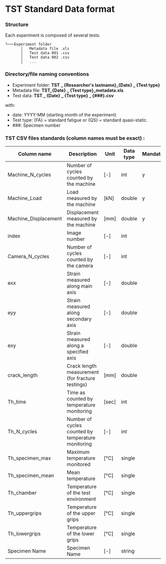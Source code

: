# TST Standard Data format

### Structure

Each experiment is composed of several tests.
```
└───Experiment folder
	   │   Metadata file .xls
	   │   Test data 001 .csv
	   │   Test data 002 .csv
	   │   ...

```


### Directory/file naming conventions

* Experiment folder:  **TST _ {Researcher's lastname}_{Date} _ {Test type}** 
* Metadata file: **TST_{Date} _ {Test type}_metadata.xls** 
* Test data: **TST _ {Date} _ {Test type} _ {###}.csv** 

with:

* date: YYYY-MM (starting month of the experiment)
* Test type: {FA} = standard fatigue or {QS} = standard quasi-static.
* \###: Specimen number

	

### TST CSV files standards (column names must be exact) :


| Column name          | Description                                        | Unit  | Data type | Mandatory  |
|----------------------|----------------------------------------------------|-------|-----------|---|
| Machine\_N_cycles     | Number of cycles counted by the machine            | [-]   | int       | y  |
| Machine_Load         | Load measured by the machine                       | [kN] | double    |  y |
| Machine_Displacement | Displacement measured by the machine               | [mm]   | double    |  y |
| index            | Image number                                       | [-]   | int       |   |
| Camera\_N_cycles         | Number of cycles counted by the camera             | [-]   | int       |   |
| exx              | Strain measured along main axis              | [-]  | double    |   |
| eyy              | Strain measured along secondary axis         | [-]  | double    |   |
| exy              | Strain measured along a specified axis       | [-]  | double    |   |
| crack_length     | Crack length measurement (for fracture testings)   | [mm]  | double    |   |
| Th_time              | Time as counted by temperature monitoring          | [sec] | int       |   |
| Th\_N_cycles          | Number of cycles counted by temperature monitoring | [-]   | int       |   |
| Th\_specimen_max      | Maximum temperature monitored                      | [°C]  | single    |   |
| Th\_specimen_mean     | Mean temperature                                   | [°C]  | single    |   |
| Th_chamber           | Temperature of the test environment                | [°C]  | single    |   |
| Th_uppergrips        | Temperature of the upper grips                     | [°C]  | single    |   |
| Th_lowergrips        | Temperature of the lower grips                     | [°C]  | single    |   |
| Specimen Name        | Specimen Name                    | [-]  | string    |   |
